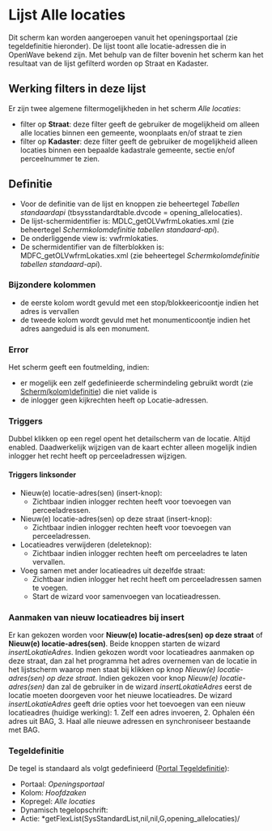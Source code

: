 # Lijst Alle locaties

Dit scherm kan worden aangeroepen vanuit het openingsportaal (zie tegeldefinitie hieronder). De lijst toont alle locatie-adressen die in OpenWave bekend zijn. Met behulp van de filter bovenin het scherm kan het resultaat van de lijst gefilterd worden op Straat en Kadaster.

## Werking filters in deze lijst

Er zijn twee algemene filtermogelijkheden in het scherm _Alle locaties_:

- filter op **Straat**: deze filter geeft de gebruiker de mogelijkheid om alleen alle locaties binnen een gemeente, woonplaats en/of straat te zien
- filter op **Kadaster**: deze filter geeft de gebruiker de mogelijkheid alleen locaties binnen een bepaalde kadastrale gemeente, sectie en/of perceelnummer te zien.

## Definitie

- Voor de definitie van de lijst en knoppen zie beheertegel _Tabellen standaardapi_ (tbsysstandardtable.dvcode = opening_allelocaties).
- De lijst-schermidentifier is: MDLC_getOLVwfrmLokaties.xml (zie beheertegel _Schermkolomdefinitie tabellen standaard-api_).
- De onderliggende view is: vwfrmlokaties.
- De schermidentifier van de filterblokken is: MDFC_getOLVwfrmLokaties.xml (zie beheertegel _Schermkolomdefinitie tabellen standaard-api_).

### Bijzondere kolommen

- de eerste kolom wordt gevuld met een stop/blokkeericoontje indien het adres is vervallen
- de tweede kolom wordt gevuld met het monumenticoontje indien het adres aangeduid is als een monument.

### Error

Het scherm geeft een foutmelding, indien:

- er mogelijk een zelf gedefinieerde schermindeling gebruikt wordt (zie [Scherm(kolom)definitie](/docs/instellen_inrichten/schermdefinitie/README.md)) die niet valide is
- de inlogger geen kijkrechten heeft op Locatie-adressen.

### Triggers

Dubbel klikken op een regel opent het detailscherm van de locatie. Altijd enabled. Daadwerkelijk wijzigen van de kaart echter alleen mogelijk indien inlogger het recht heeft op perceeladressen wijzigen.

#### Triggers linksonder

- Nieuw(e) locatie-adres(sen) (insert-knop):
  - Zichtbaar indien inlogger rechten heeft voor toevoegen van perceeladressen.
- Nieuw(e) locatie-adres(sen) op deze straat (insert-knop):
  - Zichtbaar indien inlogger rechten heeft voor toevoegen van perceeladressen.
- Locatieadres verwijderen (deleteknop):
  - Zichtbaar indien inlogger rechten heeft om perceeladres te laten vervallen.
- Voeg samen met ander locatieadres uit dezelfde straat:
  - Zichtbaar indien inlogger het recht heeft om perceeladressen samen te voegen.
  - Start de wizard voor samenvoegen van locatieadressen.

### Aanmaken van nieuw locatieadres bij insert

Er kan gekozen worden voor **Nieuw(e) locatie-adres(sen) op deze straat** of **Nieuw(e) locatie-adres(sen)**. Beide knoppen starten de wizard _insertLokatieAdres_. Indien gekozen wordt voor locatieadres aanmaken op deze straat, dan zal het programma het adres overnemen van de locatie in het lijstscherm waarop men staat bij klikken op knop _Nieuw(e) locatie-adres(sen) op deze straat_. Indien gekozen voor knop _Nieuw(e) locatie-adres(sen)_ dan zal de gebruiker in de wizard _insertLokatieAdres_ eerst de locatie moeten doorgeven voor het nieuwe locatieadres. De wizard _insertLokatieAdres_ geeft drie opties voor het toevoegen van een nieuw locatieadres (huidige werking): 1. Zelf een adres invoeren, 2. Ophalen één adres uit BAG, 3. Haal alle nieuwe adressen en synchroniseer bestaande met BAG.

### Tegeldefinitie

De tegel is standaard als volgt gedefinieerd ([Portal Tegeldefinitie](/docs/instellen_inrichten/portaldefinitie/portal_tegel.md)):

- Portaal: _Openingsportaal_
- Kolom: _Hoofdzaken_
- Kopregel: _Alle locaties_
- Dynamisch tegelopschrift:
- Actie: \*getFlexList(SysStandardList,nil,nil,G,opening_allelocaties)/
